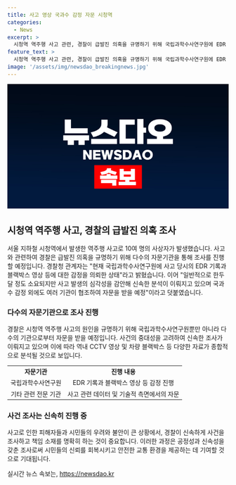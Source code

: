 ```yaml
---
title: 사고 영상 국과수 감정 자문 시청역
categories:
  - News
excerpt: >
  시청역 역주행 사고 관련, 경찰이 급발진 의혹을 규명하기 위해 국립과학수사연구원에 EDR 기록과 블랙박스 영상 등의 감정을 의뢰했다. 이에 대해 경찰청은 사고 분석을 신속히 진행 중이며, 여러 기관이 참여해 자문을 받을 예정이라고 밝혔다. 사망자를 비롯한 10여 명의 사상자가 발생한 이 사고에 대한 조사가 진행 중이며, 경찰은 신속한 결과 도출을 위해 적극 노력 중이다. (150자)
feature_text: >
  시청역 역주행 사고 관련, 경찰이 급발진 의혹을 규명하기 위해 국립과학수사연구원에 EDR 기록과 블랙박스 영상 등의 감정을 의뢰했다. 이에 대해 경찰청은 사고 분석을 신속히 진행 중이며, 여러 기관이 참여해 자문을 받을 예정이라고 밝혔다. 사망자를 비롯한 10여 명의 사상자가 발생한 이 사고에 대한 조사가 진행 중이며, 경찰은 신속한 결과 도출을 위해 적극 노력 중이다. (150자)
image: '/assets/img/newsdao_breakingnews.jpg'
---
```


<p><img src="/assets/img/newsdao_breakingnews.jpg" alt="cryptoinkorea 속보" /></p>

<h2 data-ke-size="size26">시청역 역주행 사고, 경찰의 급발진 의혹 조사</h2>

<p data-ke-size="size16">서울 지하철 시청역에서 발생한 역주행 사고로 10여 명의 사상자가 발생했습니다. 사고와 관련하여 경찰은 급발진 의혹을 규명하기 위해 다수의 자문기관을 통해 조사를 진행할 예정입니다. 경찰청 관계자는 "현재 국립과학수사연구원에 사고 당시의 EDR 기록과 블랙박스 영상 등에 대한 감정을 의뢰한 상태"라고 밝혔습니다. 이어 "일반적으로 한두 달 정도 소요되지만 사고 발생의 심각성을 감안해 신속한 분석이 이뤄지고 있으며 국과수 감정 외에도 여러 기관이 협조하여 자문을 받을 예정"이라고 덧붙였습니다.</p>

<h3>다수의 자문기관으로 조사 진행</h3>

<p data-ke-size="size16">경찰은 시청역 역주행 사고의 원인을 규명하기 위해 국립과학수사연구원뿐만 아니라 다수의 기관으로부터 자문을 받을 예정입니다. 사건의 중대성을 고려하여 신속한 조사가 이뤄지고 있으며 이에 따라 역내 CCTV 영상 및 차량 블랙박스 등 다양한 자료가 종합적으로 분석될 것으로 보입니다.</p>

<table>
  <tr>
    <td style="text-align: center; height: 17px;"><b>자문기관</b></td>
    <td style="text-align: center; height: 17px;"><b>진행 내용</b></td>
  </tr>
  <tr>
    <td style="text-align: center; height: 17px;">국립과학수사연구원</td>
    <td style="text-align: center; height: 17px;">EDR 기록과 블랙박스 영상 등 감정 진행</td>
  </tr>
  <tr>
    <td style="text-align: center; height: 17px;">기타 관련 전문 기관</td>
    <td style="text-align: center; height: 17px;">사고 관련 데이터 및 기술적 측면에서의 자문</td>
  </tr>
</table>

<h3>사건 조사는 신속히 진행 중</h3>

<p data-ke-size="size16">사고로 인한 피해자들과 시민들의 우려와 불안이 큰 상황에서, 경찰이 신속하게 사건을 조사하고 책임 소재를 명확히 하는 것이 중요합니다. 이러한 과정은 공정성과 신속성을 갖춘 조사로써 시민들의 신뢰를 회복시키고 안전한 교통 환경을 제공하는 데 기여할 것으로 기대됩니다.</p>
실시간 뉴스 속보는, <a href="https://newsdao.kr" rel="dofollow">https://newsdao.kr</a>



